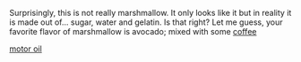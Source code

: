 Surprisingly, this is not really marshmallow. It only looks like it but in reality it is made out of... 
sugar, water and gelatin. Is that right?
Let me guess, your favorite flavor of marshmallow is avocado; mixed with some [coffee](../coffee/coffee.md)


[motor oil](../motor_oil/motor_oil.md)
